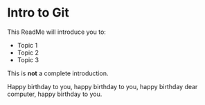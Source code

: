 # Intro to Git

This ReadMe will introduce you to:
* Topic 1
* Topic 2
* Topic 3

This is __not__ a complete introduction.

Happy birthday to you, happy birthday to you, happy birthday dear computer, happy birthday to you.